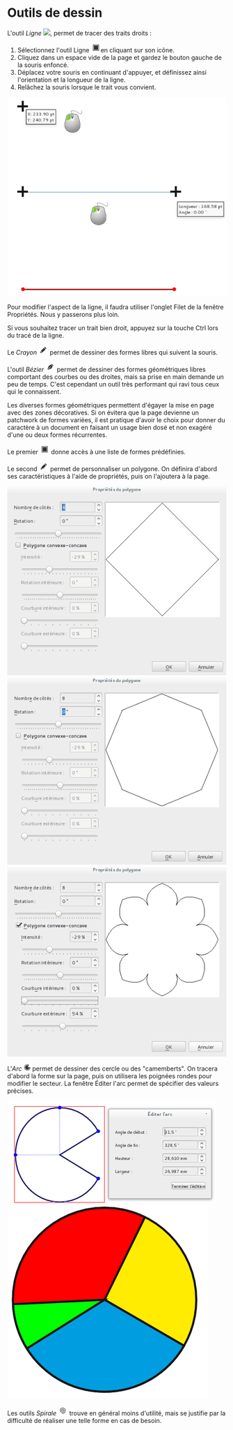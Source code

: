 # Outils de dessin

L'outil _Ligne_ ![](drawing-tools/draw-path.pngdrawing-tools/draw-line.png), permet de tracer des traits droits :

1. Sélectionnez l'outil Ligne ![](drawing-tools/draw-rectangle.png)en cliquant sur son icône.
2. Cliquez dans un espace vide de la page et gardez le bouton gauche de la souris enfoncé.
3. Déplacez votre souris en continuant d'appuyer, et définissez ainsi l'orientation et la longueur de la ligne.
4. Relâchez la souris lorsque le trait vous convient.

![](drawing-tools/drawing-a-line-fr.png)

Pour modifier l'aspect de la ligne, il faudra utiliser l'onglet Filet de la fenêtre Propriétés. Nous y passerons plus loin.

Si vous souhaitez tracer un trait bien droit, appuyez sur la touche Ctrl lors du tracé de la ligne.

Le _Crayon_ ![](drawing-tools/draw-freehand.png) permet de dessiner des formes libres qui suivent la souris.

L'outil _Bézier_ ![](drawing-tools/draw-path.png) permet de dessiner des formes géométriques libres comportant des courbes ou des droites, mais sa prise en main demande un peu de temps. C'est cependant un outil très performant qui ravi tous ceux qui le connaissent.

Les diverses formes géométriques permettent d'égayer la mise en page avec des zones décoratives. Si on évitera que la page devienne un patchwork de formes variées, il est pratique d'avoir le choix pour donner du caractère à un document en faisant un usage bien dosé et non exagéré d'une ou deux formes récurrentes.

Le premier ![](drawing-tools/draw-rectangle.png) donne accès à une liste de formes prédéfinies.

Le second ![](drawing-tools/draw-freehand.png) permet de personnaliser un polygone. On définira d'abord ses caractéristiques à l'aide de propriétés, puis on l'ajoutera à la page.

![](drawing-tools/shape-square-fr.png)
![](drawing-tools/shape-octagon-fr.png)
![](drawing-tools/shape-flower-fr.png)

L'_Arc_ ![](drawing-tools/draw-arc.png) permet de dessiner des cercle ou des "camemberts". On tracera d'abord la forme sur la page, puis on utilisera les poignées rondes pour modifier le secteur. La fenêtre Éditer l'arc permet de spécifier des valeurs précises.

![](drawing-tools/pie-settings-fr.png)
![](drawing-tools/pie.png)

Les outils _Spirale_ ![](drawing-tools/draw-spiral.png) trouve en général moins d'utilité, mais se justifie par la difficulté de réaliser une telle forme en cas de besoin.
